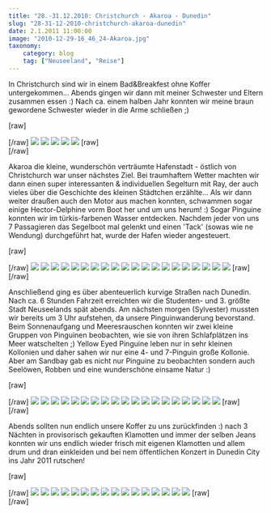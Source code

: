 ```yaml
---
title: "28.-31.12.2010: Christchurch - Akaroa - Dunedin"
slug: "28-31-12-2010-christchurch-akaroa-dunedin"
date: 2.1.2011 11:00:00
image: "2010-12-29-16_46_24-Akaroa.jpg"
taxonomy:
    category: blog
    tag: ["Neuseeland", "Reise"]
---
```


In Christchurch sind wir in einem Bad&Breakfest ohne Koffer untergekommen... Abends gingen wir dann mit meiner Schwester und Eltern zusammen essen :) Nach ca. einem halben Jahr konnten wir meine braun gewordene Schwester wieder in die Arme schließen ;)

[raw]<div class="photoset-grid" data-layout="32">[/raw]
![](2010-12-29-08_02_08-Christchurch.jpg)
![](2010-12-29-08_44_18-Christchurch.jpg)
![](2010-12-29-08_44_50-Christchurch.jpg)
![](2010-12-29-08_45_10-Christchurch.jpg)
![](2010-12-29-08_52_37-Christchurch.jpg)
[raw]</div>[/raw]

Akaroa die kleine, wunderschön verträumte Hafenstadt - östlich von Christchurch war unser nächstes Ziel. Bei traumhaftem Wetter machten wir dann einen super interessanten & individuellen Segelturn mit Ray, der auch vieles über die Geschichte des kleinen Städtchen erzählte...
Als wir dann weiter draußen auch den Motor aus machen konnten, schwammen sogar einige Hector-Delphine vorm Boot her und um uns herum!  :)
Sogar Pinguine konnten wir im türkis-farbenen Wasser entdecken.
Nachdem jeder von uns 7 Passagieren das Segelboot mal gelenkt und einen 'Tack' (sowas wie ne Wendung) durchgeführt hat, wurde der Hafen wieder angesteuert.

[raw]<div class="photoset-grid" data-layout="121311221132">[/raw]
![](2010-12-29-15_23_26-Barrys-Bay.jpg)
![](2010-12-29-15_31_49-Duvauchelle.jpg)
![](2010-12-29-16_32_48-Akaroa.jpg)
![](2010-12-29-16_48_06-Akaroa.jpg)
![](2010-12-29-16_50_08-Akaroa.jpg)
![](2010-12-29-16_59_31-Akaroa.jpg)
![](2010-12-29-17_08_26-Akaroa.jpg)
![](2010-12-29-17_41_24-Akaroa.jpg)
![](2010-12-30-10_39_27-Wainui.jpg)
![](2010-12-30-10_54_05-Wainui.jpg)
![](2010-12-30-10_58_09-Wainui.jpg)
![](2010-12-30-11_01_27-Wainui.jpg)
![](2010-12-30-11_01_46-Wainui.jpg)
![](2010-12-30-11_07_10-Wainui.jpg)
![](2010-12-30-11_14_13-Wainui.jpg)
![](2010-12-30-11_32_21-Wainui.jpg)
![](2010-12-30-11_46_49-Wainui.jpg)
![](2010-12-30-12_01_17-Wainui.jpg)
![](2010-12-30-12_27_52-Wainui.jpg)
![](2010-12-30-12_36_21-Wainui.jpg)
[raw]</div>[/raw]

Anschließend ging es über abenteuerlich kurvige Straßen nach Dunedin. Nach ca. 6 Stunden Fahrzeit erreichten wir die Studenten- und 3. größte Stadt Neuseelands spät abends. Am nächsten morgen (Sylvester) mussten wir bereits um 3 Uhr aufstehen, da unsere Pinguinwanderung bevorstand. Beim Sonnenaufgang und Meeresrauschen konnten wir zwei kleine Gruppen von Pinguinen beobachten, wie sie von ihren Schlafplätzen ins Meer watschelten ;) Yellow Eyed Pinguine leben nur in sehr kleinen Kollonien und daher sahen wir nur eine 4- und 7-Pinguin große Kollonie. Aber am Sandbay gab es nicht nur Pinguine zu beobachten sondern auch Seelöwen, Robben und eine wunderschöne einsame Natur :)

[raw]<div class="photoset-grid" data-layout="1121212221112">[/raw]
![](2010-12-31-04_58_10-Pukehiki.jpg)
![](2010-12-31-05_01_44-Pukehiki.jpg)
![](2010-12-31-05_28_50-Pukehiki.jpg)
![](2010-12-31-05_25_37-Pukehiki.jpg)
![](2010-12-31-05_36_55-Pukehiki.jpg)
![](2010-12-31-05_41_04-Pukehiki.jpg)
![](2010-12-31-05_42_17-Pukehiki.jpg)
![](2010-12-31-05_49_29-Pukehiki.jpg)
![](2010-12-31-05_50_52-Pukehiki.jpg)
![](2010-12-31-05_51_06-Pukehiki.jpg)
![](2010-12-31-06_05_24-Pukehiki.jpg)
![](2010-12-31-06_07_12-Pukehiki.jpg)
![](2010-12-31-06_07_38-Pukehiki.jpg)
![](2010-12-31-06_10_08-Pukehiki.jpg)
![](2010-12-31-06_10_22-Pukehiki.jpg)
![](2010-12-31-06_23_23-Pukehiki.jpg)
![](2010-12-31-06_38_15-Pukehiki.jpg)
![](2010-12-31-06_42_10-Pukehiki.jpg)
![](2010-12-31-06_44_03-Pukehiki.jpg)
[raw]</div>[/raw]

Abends sollten nun endlich unsere Koffer zu uns zurückfinden :) nach 3 Nächten in provisorisch gekauften Klamotten und immer der selben Jeans konnten wir uns endlich wieder frisch mit eigenen Klamotten und allem drum und dran einkleiden und bei nem öffentlichen Konzert in Dunedin City ins Jahr 2011 rutschen!

[raw]<div class="photoset-grid" data-layout="1312123121">[/raw]
![](2010-12-31-11_16_20-North-Dunedin.jpg)
![](2010-12-31-11_15_55-North-Dunedin.jpg)
![](2010-12-31-11_24_42-North-Dunedin.jpg)
![](2010-12-31-13_47_59-Macandrew-Bay.jpg)
![](2010-12-31-13_56_02-Broad-Bay.jpg)
![](2010-12-31-13_59_23-Broad-Bay.jpg)
![](2010-12-31-14_06_47-Broad-Bay_2.jpg)
![](2010-12-31-14_08_13-Broad-Bay.jpg)
![](2010-12-31-14_10_07-Broad-Bay.jpg)
![](2010-12-31-14_12_58-Broad-Bay.jpg)
![](2010-12-31-14_15_19-Broad-Bay.jpg)
![](2010-12-31-14_24_38-Macandrew-Bay.jpg)
![](2010-12-31-14_30_57-Macandrew-Bay.jpg)
![](2010-12-31-15_09_14-Aramoana.jpg)
![](2010-12-31-15_09_20-Aramoana.jpg)
![](2010-12-31-15_13_03-Aramoana.jpg)
[raw]</div>[/raw]
